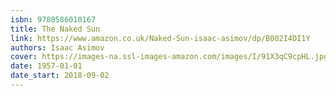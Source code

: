 ```yaml
---
isbn: 9780586010167
title: The Naked Sun
link: https://www.amazon.co.uk/Naked-Sun-isaac-asimov/dp/B002I4DI1Y
authors: Isaac Asimov
cover: https://images-na.ssl-images-amazon.com/images/I/91X3qC9cpHL.jpg
date: 1957-01-01
date_start: 2018-09-02
---
```

